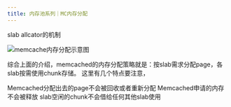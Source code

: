 ```yaml
---
title: 内存池系列｜MC内存分配
---
```


slab allcator的机制

![memcache内存分配示意图](http://cdn.b5mang.com/2021320115717.png)

综合上面的介绍，memcached的内存分配策略就是：按slab需求分配page，各slab按需使用chunk存储。 这里有几个特点要注意，

Memcached分配出去的page不会被回收或者重新分配
Memcached申请的内存不会被释放
slab空闲的chunk不会借给任何其他slab使用
